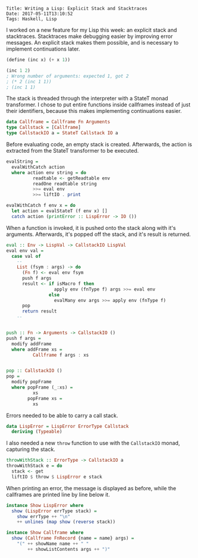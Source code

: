     Title: Writing a Lisp: Explicit Stack and Stacktraces
    Date: 2017-05-11T13:10:52
    Tags: Haskell, Lisp

I worked on a new feature for my Lisp this week: an explicit stack and stacktraces.
Stacktraces make debugging easier by improving error messages.
An explicit stack makes them possible, and is necessary to implement continuations later.


<!-- more -->
```scheme
(define (inc x) (+ x 1))

(inc 1 2)
; Wrong number of arguments: expected 1, got 2
; (* 2 (inc 1 1))
; (inc 1 1)
```
    
The stack is threaded through the interpreter with a StateT monad transformer.
I chose to put entire functions inside callframes instead of just their identifiers, because this makes implementing continuations easier.

```haskell
data Callframe = Callframe Fn Arguments
type Callstack = [Callframe]
type CallstackIO a = StateT Callstack IO a
```

Before evaluating code, an empty stack is created.
Afterwards, the action is extracted from the StateT transformer to be executed. 

```haskell
evalString =
  evalWithCatch action
  where action env string = do
          readtable <- getReadtable env
          readOne readtable string 
          >>= eval env 
          >>= liftIO . print

evalWithCatch f env x = do
  let action = evalStateT (f env x) []
  catch action (printError :: LispError -> IO ())
```

When a function is invoked, it is pushed onto the stack along with it's arguments.
Afterwards, it's popped off the stack, and it's result is returned.

```haskell
eval :: Env -> LispVal -> CallstackIO LispVal
eval env val =
  case val of
    --
    List (fsym : args) -> do
      (Fn f) <- eval env fsym
      push f args
      result <- if isMacro f then
                  apply env (fnType f) args >>= eval env
                else
                  evalMany env args >>= apply env (fnType f)
      pop
      return result
    --


push :: Fn -> Arguments -> CallstackIO ()
push f args =
  modify addFrame
  where addFrame xs =
          Callframe f args : xs


pop :: CallstackIO ()
pop =
  modify popFrame
  where popFrame (_:xs) =
          xs
        popFrame xs =
          xs
```

Errors needed to be able to carry a call stack.

```haskell
data LispError = LispError ErrorType Callstack
  deriving (Typeable)
```

I also needed a new `throw` function to use with the `CallstackIO` monad, capturing the stack. 

```haskell
throwWithStack :: ErrorType -> CallstackIO a
throwWithStack e = do
  stack <- get
  liftIO $ throw $ LispError e stack
```

When printing an error, the message is displayed as before, while the callframes are printed line by line below it.

```haskell
instance Show LispError where
  show (LispError errType stack) =
    show errType ++ "\n" 
    ++ unlines (map show (reverse stack))

instance Show Callframe where
  show (Callframe FnRecord {name = name} args) =
    "(" ++ showName name ++ " " 
        ++ showListContents args ++ ")"
```
